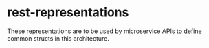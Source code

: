 # rest-representations

These representations are to be used by microservice APIs to define common structs in this architecture.

